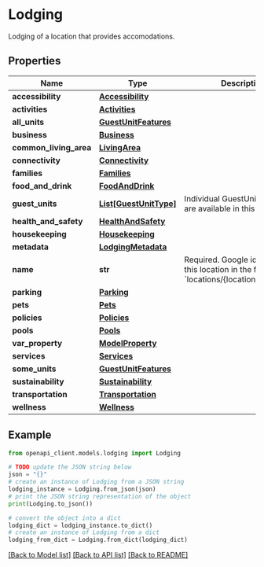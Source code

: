 # Lodging

Lodging of a location that provides accomodations.

## Properties

Name | Type | Description | Notes
------------ | ------------- | ------------- | -------------
**accessibility** | [**Accessibility**](Accessibility.md) |  | [optional] 
**activities** | [**Activities**](Activities.md) |  | [optional] 
**all_units** | [**GuestUnitFeatures**](GuestUnitFeatures.md) |  | [optional] 
**business** | [**Business**](Business.md) |  | [optional] 
**common_living_area** | [**LivingArea**](LivingArea.md) |  | [optional] 
**connectivity** | [**Connectivity**](Connectivity.md) |  | [optional] 
**families** | [**Families**](Families.md) |  | [optional] 
**food_and_drink** | [**FoodAndDrink**](FoodAndDrink.md) |  | [optional] 
**guest_units** | [**List[GuestUnitType]**](GuestUnitType.md) | Individual GuestUnitTypes that are available in this Lodging. | [optional] 
**health_and_safety** | [**HealthAndSafety**](HealthAndSafety.md) |  | [optional] 
**housekeeping** | [**Housekeeping**](Housekeeping.md) |  | [optional] 
**metadata** | [**LodgingMetadata**](LodgingMetadata.md) |  | [optional] 
**name** | **str** | Required. Google identifier for this location in the form: &#x60;locations/{location_id}/lodging&#x60; | [optional] 
**parking** | [**Parking**](Parking.md) |  | [optional] 
**pets** | [**Pets**](Pets.md) |  | [optional] 
**policies** | [**Policies**](Policies.md) |  | [optional] 
**pools** | [**Pools**](Pools.md) |  | [optional] 
**var_property** | [**ModelProperty**](ModelProperty.md) |  | [optional] 
**services** | [**Services**](Services.md) |  | [optional] 
**some_units** | [**GuestUnitFeatures**](GuestUnitFeatures.md) |  | [optional] 
**sustainability** | [**Sustainability**](Sustainability.md) |  | [optional] 
**transportation** | [**Transportation**](Transportation.md) |  | [optional] 
**wellness** | [**Wellness**](Wellness.md) |  | [optional] 

## Example

```python
from openapi_client.models.lodging import Lodging

# TODO update the JSON string below
json = "{}"
# create an instance of Lodging from a JSON string
lodging_instance = Lodging.from_json(json)
# print the JSON string representation of the object
print(Lodging.to_json())

# convert the object into a dict
lodging_dict = lodging_instance.to_dict()
# create an instance of Lodging from a dict
lodging_from_dict = Lodging.from_dict(lodging_dict)
```
[[Back to Model list]](../README.md#documentation-for-models) [[Back to API list]](../README.md#documentation-for-api-endpoints) [[Back to README]](../README.md)


